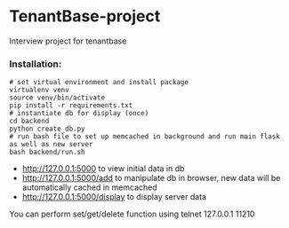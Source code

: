 # TenantBase-project
Interview project for tenantbase

### Installation:

```
# set virtual environment and install package
virtualenv venv
source venv/bin/activate
pip install -r requirements.txt
# instantiate db for display (once)
cd backend
python create_db.py
# run bash file to set up memcached in background and run main flask as well as new server
bash backend/run.sh
```

* http://127.0.0.1:5000 to view initial data in db
* http://127.0.0.1:5000/add to manipulate db in browser, new data will be automatically cached in memcached
* http://127.0.0.1:5000/display to display server data

You can perform set/get/delete function using telnet 127.0.0.1 11210
